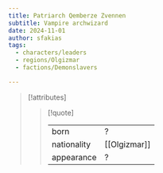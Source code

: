 ```yaml
---
title: Patriarch Qemberze Zvennen
subtitle: Vampire archwizard
date: 2024-11-01
author: sfakias
tags:
  - characters/leaders
  - regions/Olgizmar
  - factions/Demonslavers

---
```

> [!attributes]
> 
> > [!quote]
> >
> > | | |
> > | --- | --- |
> > | born | ? |
> > | nationality | [[Olgizmar]] |
> > | appearance | ? |